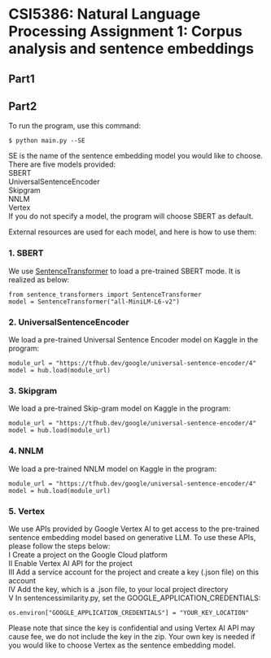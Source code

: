 # CSI5386: Natural Language Processing        Assignment 1: Corpus analysis and sentence embeddings

## Part1


## Part2
To run the program, use this command:  
```  
$ python main.py --SE  
```  
SE is the name of the sentence embedding model you would like to choose. There are five models provided:  
SBERT  
UniversalSentenceEncoder  
Skipgram  
NNLM  
Vertex  
If you do not specify a model, the program will choose SBERT as default.  

External resources are used for each model, and here is how to use them:  
### 1. SBERT
We use [SentenceTransformer](https://www.sbert.net/) to load a pre-trained SBERT mode. It is realized as below:  
```
from sentence_transformers import SentenceTransformer  
model = SentenceTransformer("all-MiniLM-L6-v2")  
```  
### 2. UniversalSentenceEncoder  
We load a pre-trained Universal Sentence Encoder model on Kaggle in the program:  
```
module_url = "https://tfhub.dev/google/universal-sentence-encoder/4"  
model = hub.load(module_url)  
```  
### 3. Skipgram 
We load a pre-trained Skip-gram model on Kaggle in the program:  
```
module_url = "https://tfhub.dev/google/universal-sentence-encoder/4"  
model = hub.load(module_url)  
```  
### 4. NNLM 
We load a pre-trained NNLM model on Kaggle in the program:  
```
module_url = "https://tfhub.dev/google/universal-sentence-encoder/4"  
model = hub.load(module_url)  
```  
### 5. Vertex  
We use APIs provided by Google Vertex AI to get access to the pre-trained sentence embedding model based on generative LLM. To use these APIs, please follow the steps below:  
Ⅰ Create a project on the Google Cloud platform  
Ⅱ Enable Vertex AI API for the project  
Ⅲ Add a service account for the project and create a key (.json file) on this account  
Ⅳ Add the key, which is a .json file, to your local project directory  
Ⅴ In sentencessimilarity.py, set the GOOGLE_APPLICATION_CREDENTIALS:  
```
os.environ["GOOGLE_APPLICATION_CREDENTIALS"] = "YOUR_KEY_LOCATION"  
```  

Please note that since the key is confidential and using Vertex AI API may cause fee, we do not include the key in the zip. Your own key is needed if you would like to choose Vertex as the sentence embedding model.


